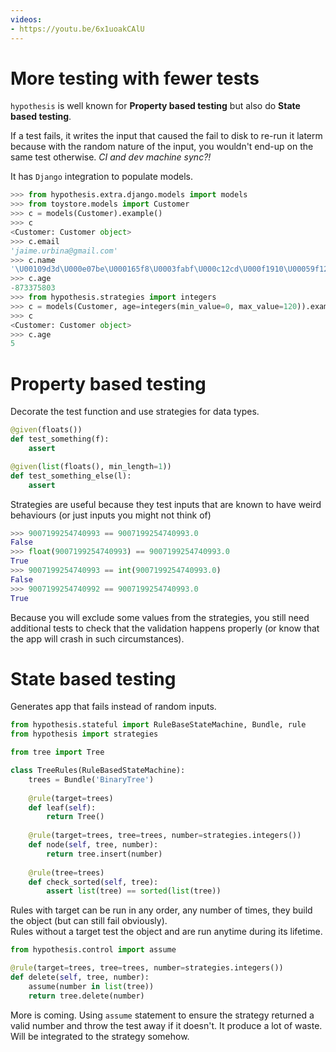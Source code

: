 ```yaml
---
videos:
- https://youtu.be/6x1uoakCAlU
---
```


# More testing with fewer tests

`hypothesis` is well known for **Property based testing** but also do **State based testing**.

If a test fails, it writes the input that caused the fail to disk to re-run it laterm because with the random nature of the input, you wouldn't end-up on the same test otherwise. *CI and dev machine sync?!*

It has `Django` integration to populate models.

```python
>>> from hypothesis.extra.django.models import models
>>> from toystore.models import Customer
>>> c = models(Customer).example()
>>> c
<Customer: Customer object>
>>> c.email
'jaime.urbina@gmail.com'
>>> c.name
'\U00109d3d\U000e07be\U000165f8\U0003fabf\U000c12cd\U000f1910\U00059f12\U000519b0\U0003fabf\U000f1910\U000423fb\U000423fb\U00059f12\U000e07be\U000c12cd\U000e07be\U000519b0\U000165f8\U0003fabf\U0007bc31'
>>> c.age
-873375803
>>> from hypothesis.strategies import integers
>>> c = models(Customer, age=integers(min_value=0, max_value=120)).example()
>>> c
<Customer: Customer object>
>>> c.age
5
```

# Property based testing

Decorate the test function and use strategies for data types.

```python
@given(floats())
def test_something(f):
	assert

@given(list(floats(), min_length=1))
def test_something_else(l):
	assert
```

Strategies are useful because they test inputs that are known to have weird behaviours (or just inputs you might not think of)

```python
>>> 9007199254740993 == 9007199254740993.0
False
>>> float(9007199254740993) == 9007199254740993.0
True
>>> 9007199254740993 == int(9007199254740993.0)
False
>>> 9007199254740992 == 9007199254740993.0
True
```

Because you will exclude some values from the strategies, you still need additional tests to check that the validation happens properly (or know that the app will crash in such circumstances).

# State based testing

Generates app that fails instead of random inputs.

```python
from hypothesis.stateful import RuleBaseStateMachine, Bundle, rule
from hypothesis import strategies

from tree import Tree

class TreeRules(RuleBasedStateMachine):
	trees = Bundle('BinaryTree')
	
	@rule(target=trees)
	def leaf(self):
		return Tree()
		
	@rule(target=trees, tree=trees, number=strategies.integers())
	def node(self, tree, number):
		return tree.insert(number)
		
	@rule(tree=trees)
	def check_sorted(self, tree):
		assert list(tree) == sorted(list(tree))
```

Rules with target can be run in any order, any number of times, they build the object (but can still fail obviously).  
Rules without a target test the object and are run anytime during its lifetime.

```python
from hypothesis.control import assume

@rule(target=trees, tree=trees, number=strategies.integers())
def delete(self, tree, number):
	assume(number in list(tree))
	return tree.delete(number)
```

More is coming. Using `assume` statement to ensure the strategy returned a valid number and throw the test away if it doesn't. It produce a lot of waste. Will be integrated to the strategy somehow.